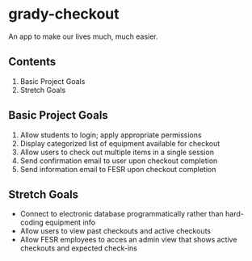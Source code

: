# grady-checkout
An app to make our lives much, much easier.

## Contents
1. Basic Project Goals
1. Stretch Goals

## Basic Project Goals
1. Allow students to login; apply appropriate permissions
1. Display categorized list of equipment available for checkout
1. Allow users to check out multiple items in a single session
1. Send confirmation email to user upon checkout completion
1. Send information email to FESR upon checkout completion

## Stretch Goals
* Connect to electronic database programmatically rather than hard-coding equipment info
* Allow users to view past checkouts and active checkouts
* Allow FESR employees to acces an admin view that shows active checkouts and expected check-ins
